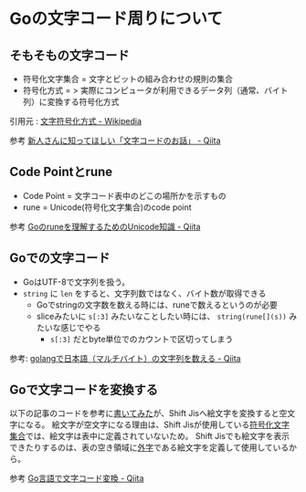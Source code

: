 # Goの文字コード周りについて

## そもそもの文字コード

- 符号化文字集合 = 文字とビットの組み合わせの規則の集合
- 符号化方式 = > 実際にコンピュータが利用できるデータ列（通常、バイト列）に変換する符号化方式

引用元 : [文字符号化方式 - Wikipedia](https://ja.wikipedia.org/wiki/%E6%96%87%E5%AD%97%E7%AC%A6%E5%8F%B7%E5%8C%96%E6%96%B9%E5%BC%8F)

参考 
[新人さんに知ってほしい「文字コードのお話」 - Qiita](https://qiita.com/yuji38kwmt/items/b3a7820b4d3b544da4ff)

## Code Pointとrune

- Code Point = 文字コード表中のどこの場所かを示すもの
- rune = Unicode(符号化文字集合)のcode point

参考
[Goのruneを理解するためのUnicode知識 - Qiita](https://qiita.com/seihmd/items/4a878e7fa340d7963fee)

## Goでの文字コード

- GoはUTF-8で文字列を扱う。
- `string` に `len` をすると、文字列数ではなく、バイト数が取得できる
    - Goでstringの文字数を数える時には、runeで数えるというのが必要
    - sliceみたいに `s[:3]` みたいなことしたい時には、 `string(rune[](s))` みたいな感じでやる
        - `s[:3]` だとbyte単位でのカウントで区切ってしまう

参考: [golangで日本語（マルチバイト）の文字列を数える - Qiita](https://qiita.com/reiki4040/items/b82bf5056ee747dcf713)

## Goで文字コードを変換する

以下の記事のコードを参考に[書いてみた](https://play.golang.org/p/O0Cb-usczQx)が、Shift Jisへ絵文字を変換すると空文字になる。
絵文字が空文字になる理由は、Shift Jisが使用している[符号化文字集合](https://ja.wikipedia.org/wiki/JIS_X_0208)では、絵文字は表中に定義されていないため。
Shift Jisでも絵文字を表示できたりするのは、表の空き領域に[外字](https://ja.wikipedia.org/wiki/%E5%A4%96%E5%AD%97)である絵文字を定義して使用しているから。

参考
[Go言語で文字コード変換 - Qiita](https://qiita.com/uchiko/items/1810ddacd23fd4d3c934)
